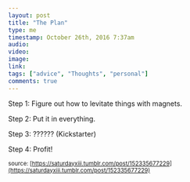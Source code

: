 ```yaml
---
layout: post
title: "The Plan"
type: me
timestamp: October 26th, 2016 7:37am
audio: 
video: 
image: 
link: 
tags: ["advice", "Thoughts", "personal"]
comments: true
---
```

Step 1: Figure out how to levitate things with magnets.

Step 2: Put it in everything.

Step 3: ?????? (Kickstarter)

Step 4: Profit!

<small>source: [https://saturdayxiii.tumblr.com/post/152335677229](https://saturdayxiii.tumblr.com/post/152335677229)</small>